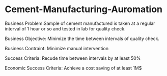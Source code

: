 # Cement-Manufacturing-Auromation

Business Problem:Sample of cement manufactured is taken at a regular interval of 1 hour or so and tested in lab for quality check.

Business Objective: Minimize the time between intervals of quality check.

Business Contraint: Minimize manual intervention

Success Criteria: Recude time between intervals by at least 50%

Economic Success Criteria: Achieve a cost saving of at least 1M$
